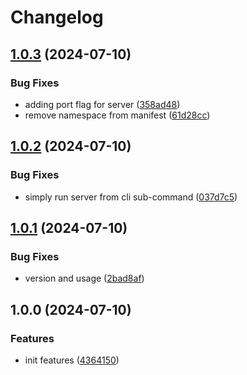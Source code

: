 # Changelog

## [1.0.3](https://github.com/sunggun-yu/dnsq/compare/v1.0.2...v1.0.3) (2024-07-10)


### Bug Fixes

* adding port flag for server ([358ad48](https://github.com/sunggun-yu/dnsq/commit/358ad489614a20954601c04cd6c16447caa067c8))
* remove namespace from manifest ([61d28cc](https://github.com/sunggun-yu/dnsq/commit/61d28cca3acf85f906871d7ef46a9c5b5ff7f818))

## [1.0.2](https://github.com/sunggun-yu/dnsq/compare/v1.0.1...v1.0.2) (2024-07-10)


### Bug Fixes

* simply run server from cli sub-command ([037d7c5](https://github.com/sunggun-yu/dnsq/commit/037d7c5ad897871203ea11d3ffee6a3e71c91e74))

## [1.0.1](https://github.com/sunggun-yu/dnsq/compare/v1.0.0...v1.0.1) (2024-07-10)


### Bug Fixes

* version and usage ([2bad8af](https://github.com/sunggun-yu/dnsq/commit/2bad8afc07a0965233ddf2b27fafe39b6c1a54be))

## 1.0.0 (2024-07-10)


### Features

* init features ([4364150](https://github.com/sunggun-yu/dnsq/commit/4364150b15f8abdccdac75aa22c5640a634a4985))
